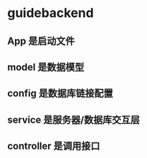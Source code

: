 # guidebackend
## App 是启动文件
## model 是数据模型
## config 是数据库链接配置
## service 是服务器/数据库交互层
## controller 是调用接口
